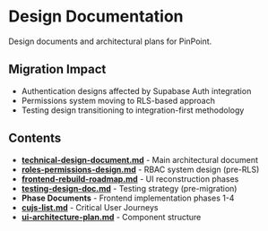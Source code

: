 # Design Documentation

Design documents and architectural plans for PinPoint.

## Migration Impact

- Authentication designs affected by Supabase Auth integration
- Permissions system moving to RLS-based approach
- Testing design transitioning to integration-first methodology

## Contents

- **[technical-design-document.md](./technical-design-document.md)** - Main architectural document
- **[roles-permissions-design.md](./roles-permissions-design.md)** - RBAC system design (pre-RLS)
- **[frontend-rebuild-roadmap.md](./frontend-rebuild-roadmap.md)** - UI reconstruction phases
- **[testing-design-doc.md](./testing-design-doc.md)** - Testing strategy (pre-migration)
- **Phase Documents** - Frontend implementation phases 1-4
- **[cujs-list.md](./cujs-list.md)** - Critical User Journeys
- **[ui-architecture-plan.md](./ui-architecture-plan.md)** - Component structure
